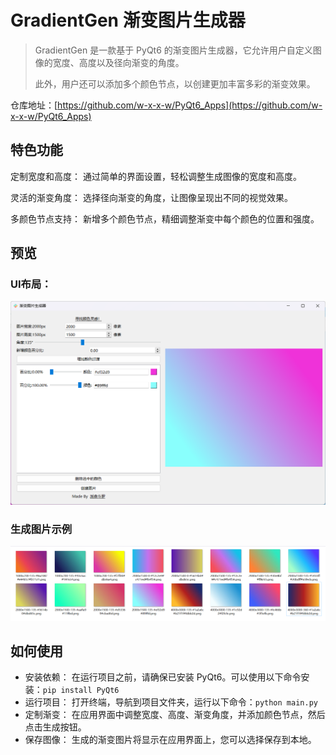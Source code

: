 # GradientGen 渐变图片生成器
> GradientGen 是一款基于 PyQt6 的渐变图片生成器，它允许用户自定义图像的宽度、高度以及径向渐变的角度。
>
> 此外，用户还可以添加多个颜色节点，以创建更加丰富多彩的渐变效果。

仓库地址：[https://github.com/w-x-x-w/PyQt6_Apps](https://github.com/w-x-x-w/PyQt6_Apps)

## 特色功能
定制宽度和高度： 通过简单的界面设置，轻松调整生成图像的宽度和高度。

灵活的渐变角度： 选择径向渐变的角度，让图像呈现出不同的视觉效果。

多颜色节点支持： 新增多个颜色节点，精细调整渐变中每个颜色的位置和强度。

## 预览

### UI布局：

![](./imgs/ui.png)

### 生成图片示例

![](./imgs/output.png)

## 如何使用
- 安装依赖： 在运行项目之前，请确保已安装 PyQt6。可以使用以下命令安装：`pip install PyQt6`
- 运行项目： 打开终端，导航到项目文件夹，运行以下命令：`python main.py`
- 定制渐变： 在应用界面中调整宽度、高度、渐变角度，并添加颜色节点，然后点击生成按钮。
- 保存图像： 生成的渐变图片将显示在应用界面上，您可以选择保存到本地。